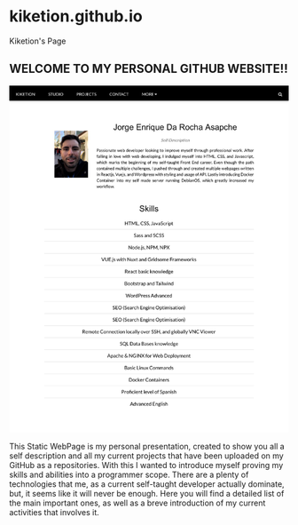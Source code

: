 # kiketion.github.io
Kiketion's Page

## WELCOME TO MY PERSONAL GITHUB WEBSITE!!

![kiketion.github.io reference image](/img/IMG_0895.jpeg)

This Static WebPage is my personal presentation, created to show you all a self description and all my current projects that have been uploaded on my GitHub as a repositories. With this I wanted to introduce myself proving my skills and abilities into a programmer scope.
There are a plenty of technologies that me, as a current self-taught developer actually dominate, but, it seems like it will never be enough.
Here you will find a detailed list of the main important ones, as well as a breve introduction of my current activities that involves it.
